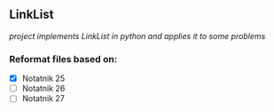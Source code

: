 ## LinkList
_project implements LinkList in python and applies it to some problems_

### Reformat files based on:
- [x] Notatnik 25
- [ ] Notatnik 26
- [ ] Notatnik 27